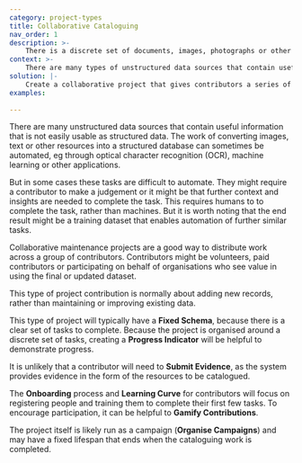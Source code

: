 ```yaml
---
category: project-types
title: Collaborative Cataloguing
nav_order: 1
description: >-
    There is a discrete set of documents, images, photographs or other material that are currently unstructured, but that could be turned into a structured dataset
context: >-
    There are many types of unstructured data sources that contain useful data and information. The work of converting, cataloguing and turning these sources into structured data can be expensive and may not always be suitable for complete automation.
solution: |-
    Create a collaborative project that gives contributors a series of tasks to complete. Each task will involve cataloguing, inspecting or transcribing one item in the set of resources identified.
examples:
    
---
```


There are many unstructured data sources that contain useful information that is not easily usable as structured data. The work of converting images, text or other resources into a structured database can sometimes be automated, eg through optical character recognition (OCR), machine learning or other applications.

But in some cases these tasks are difficult to automate. They might require a contributor to make a judgement or it might be that further context and insights are needed to complete the task. This requires humans to to complete the task, rather than machines. But it is worth noting that the end result might be a training dataset that enables automation of further similar tasks.

Collaborative maintenance projects are a good way to distribute work across a group of contributors. Contributors might be volunteers, paid contributors or participating on behalf of organisations who see value in using the final or updated dataset.

This type of project contribution is normally about adding new records, rather than maintaining or improving existing data.

This type of project will typically have a **Fixed Schema**, because there is a clear set of tasks to complete. Because the project is organised around a discrete set of tasks, creating a **Progress Indicator** will be helpful to demonstrate progress.

It is unlikely that a contributor will need to **Submit Evidence**, as the system provides evidence in the form of the resources to be catalogued.

The **Onboarding** process and **Learning Curve** for contributors will focus on registering  people and training them to complete their first few tasks. To encourage participation, it can be helpful to **Gamify Contributions**.

The project itself is likely run as a campaign (**Organise Campaigns**) and may have a fixed lifespan that ends when the cataloguing work is completed.

